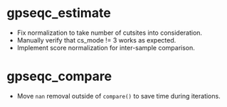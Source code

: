 
# gpseqc_estimate

* Fix normalization to take number of cutsites into consideration.
* Manually verify that cs_mode != 3 works as expected.
* Implement score normalization for inter-sample comparison.

# gpseqc_compare

* Move `nan` removal outside of `compare()` to save time during iterations.
